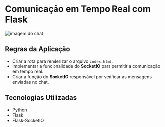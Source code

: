 # Comunicação em Tempo Real com Flask

![imagem do chat](static/img/imagem.jpg)

## Regras da Aplicação

- Criar a rota para renderizar o arquivo `index.html`.
- Implementar a funcionalidade do **SocketIO** para permitir a comunicação em tempo real.
- Criar a função do **SocketIO** responsável por verificar as mensagens enviadas no chat.

## Tecnologias Utilizadas

- Python
- Flask
- Flask-SocketIO


